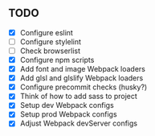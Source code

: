 ## TODO

- [x] Configure eslint
- [ ] Configure stylelint
- [ ] Check browserlist
- [x] Configure npm scripts
- [x] Add font and image Webpack loaders
- [x] Add glsl and glslify Webpack loaders
- [x] Configure precommit checks (husky?)
- [x] Think of how to add sass to project
- [x] Setup dev Webpack configs
- [x] Setup prod Webpack configs
- [x] Adjust Webpack devServer configs
